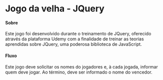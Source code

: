 # Jogo da velha - JQuery

#### Sobre
Este jogo foi desenvolvido durante o treinamento de JQuery, oferecido através da plataforma Udemy com a finalidade de treinar as teorias aprendidas sobre JQuery, uma poderosa biblioteca de JavaScript.

#### Fluxo
Este jogo deve solicitar os nomes do jogadores e, à cada jogada, informar quem deve jogar. Ao término, deve ser informado o nome do vencedor.
